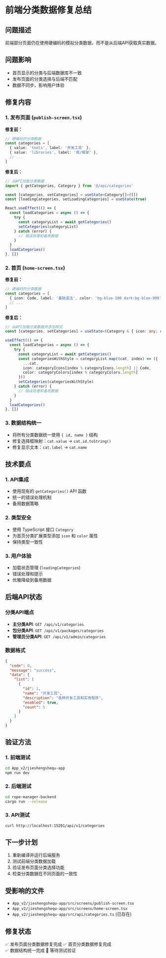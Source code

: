 # 前端分类数据修复总结

## 问题描述
前端部分页面仍在使用硬编码的模拟分类数据，而不是从后端API获取真实数据。

## 问题影响
- 首页显示的分类与后端数据库不一致
- 发布页面的分类选择与后端不匹配
- 数据不同步，影响用户体验

## 修复内容

### 1. 发布页面 (`publish-screen.tsx`)
**修复前：**
```typescript
// 硬编码的分类数据
const categories = [
  { value: 'tools', label: '开发工具' },
  { value: 'libraries', label: '库/框架' },
  // ...
]
```

**修复后：**
```typescript
// 从API加载分类数据
import { getCategories, Category } from '@/api/categories'

const [categories, setCategories] = useState<Category[]>([])
const [loadingCategories, setLoadingCategories] = useState(true)

React.useEffect(() => {
  const loadCategories = async () => {
    try {
      const categoryList = await getCategories()
      setCategories(categoryList)
    } catch (error) {
      // 错误处理和备用数据
    }
  }
  loadCategories()
}, [])
```

### 2. 首页 (`home-screen.tsx`)
**修复前：**
```typescript
// 硬编码的分类数据
const categories = [
  { icon: Code, label: '基础语法', color: 'bg-blue-100 dark:bg-blue-900' },
  // ...
]
```

**修复后：**
```typescript
// 从API加载分类数据并添加样式
const [categories, setCategories] = useState<(Category & { icon: any; color: string })[]>([])

useEffect(() => {
  const loadCategories = async () => {
    try {
      const categoryList = await getCategories()
      const categoriesWithStyle = categoryList.map((cat, index) => ({
        ...cat,
        icon: categoryIcons[index % categoryIcons.length] || Code,
        color: categoryColors[index % categoryColors.length]
      }))
      setCategories(categoriesWithStyle)
    } catch (error) {
      // 错误处理和备用数据
    }
  }
  loadCategories()
}, [])
```

### 3. 数据结构统一
- 将所有分类数据统一使用 `{ id, name }` 结构
- 修复选择框映射：`cat.value` → `cat.id.toString()`
- 修复显示文本：`cat.label` → `cat.name`

## 技术要点

### 1. API集成
- 使用现有的 `getCategories()` API 函数
- 统一的错误处理机制
- 备用数据策略

### 2. 类型安全
- 使用 TypeScript 接口 `Category`
- 为首页分类扩展类型添加 `icon` 和 `color` 属性
- 保持类型一致性

### 3. 用户体验
- 加载状态管理 (`loadingCategories`)
- 错误处理和提示
- 优雅降级到备用数据

## 后端API状态

### 分类API端点
- **主分类API**: `GET /api/v1/categories`
- **包分类API**: `GET /api/v1/packages/categories`
- **管理员分类API**: `GET /api/v1/admin/categories`

### 数据格式
```json
{
  "code": 0,
  "message": "success",
  "data": {
    "list": [
      {
        "id": 1,
        "name": "开发工具",
        "description": "各种开发工具和实用程序",
        "enabled": true,
        "count": 5
      }
    ]
  }
}
```

## 验证方法

### 1. 前端测试
```bash
cd App_v2/jieshengshequ-app
npm run dev
```

### 2. 后端测试
```bash
cd rope-manager-backend
cargo run --release
```

### 3. API测试
```bash
curl http://localhost:15201/api/v1/categories
```

## 下一步计划
1. 重新编译并运行后端服务
2. 测试前端分类数据加载
3. 验证发布页面分类选择功能
4. 检查分类数据在不同页面的一致性

## 受影响的文件
- `App_v2/jieshengshequ-app/src/screens/publish-screen.tsx`
- `App_v2/jieshengshequ-app/src/screens/home-screen.tsx`
- `App_v2/jieshengshequ-app/src/api/categories.ts` (已存在)

## 修复状态
✅ 发布页面分类数据修复完成
✅ 首页分类数据修复完成  
✅ 数据结构统一完成
🔄 等待测试验证 